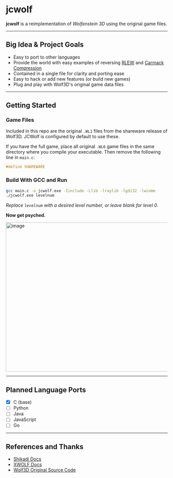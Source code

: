 # jcwolf
**jcwolf** is a reimplementation of *Wolfenstein 3D* using the original game files.

---

## Big Idea & Project Goals

- Easy to port to other languages  
- Provide the world with easy examples of reversing [RLEW](https://moddingwiki.shikadi.net/wiki/Id_Software_RLEW_compression) and [Carmack Compression](https://moddingwiki.shikadi.net/wiki/Carmack_compression)  
- Contained in a single file for clarity and porting ease  
- Easy to hack or add new features (or build new games)  
- Plug and play with Wolf3D's original game data files  

---

## Getting Started

### Game Files

Included in this repo are the original `.WL1` files from the shareware release of Wolf3D. JCWolf is configured by default to use these.

If you have the full game, place all original `.WL6` game files in the same directory where you compile your executable. Then remove the following line in `main.c`:

```c
#define SHAREWARE
```

### Build With GCC and Run

```bash
gcc main.c -o jcwolf.exe -Iinclude -Llib -lraylib -lgdi32 -lwinmm
./jcwolf.exe levelnum
```

_Replace `levelnum` with a desired level number, or leave blank for level 0._

**Now get psyched.**

<img width="626" height="464" alt="image" src="https://github.com/user-attachments/assets/6cd0b9aa-f137-4e54-b80b-c702abe849db" />

---

## Planned Language Ports

- [x] C (base)  
- [ ] Python  
- [ ] Java  
- [ ] JavaScript  
- [ ] Go  

---

## References and Thanks

- [Shikadi Docs](https://moddingwiki.shikadi.net/wiki/GameMaps_Format)  
- [XWOLF Docs](https://devinsmith.net/backups/xwolf/docs.html)  
- [Wolf3D Original Source Code](https://github.com/id-Software/wolf3d)  

